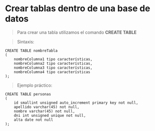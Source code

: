 # Crear tablas dentro de una base de datos

> Para crear una tabla utilizamos 
> el comando **CREATE TABLE**

> Sintaxis:

    CREATE TABLE nombreTabla  
    ( 
        nombreColumna1 tipo características,   
        nombreColumna2 tipo características,  
        nombreColumna3 tipo características,  
        nombreColumna4 tipo características  
    );

> Ejemplo práctico:

    CREATE TABLE personas  
    (  
        id smallint unsigned auto_increment primary key not null,  
        apellido varchar(45) not null,  
        nombre varchar(45) not null,  
        dni int unsigned unique not null,  
        alta date not null
    );
